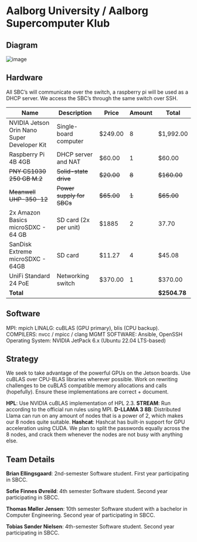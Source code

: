 # Aalborg University / Aalborg Supercomputer Klub

## Diagram 

![image](./images/aau.png)

## Hardware
All SBC’s will communicate over the switch, a raspberry pi will be used as a DHCP server. We
access the SBC’s through the same switch over SSH.

| Name                                      | Description                  | Price   | Amount | Total     |
|-------------------------------------------|------------------------------|---------|--------|-----------|
| NVIDIA Jetson Orin Nano Super Developer Kit | Single-board computer        | $249.00 | 8      | $1,992.00 |
| Raspberry Pi 4B 4GB                       | DHCP server and NAT          | $60.00  | 1      | $60.00    |
| ~~PNY CS1030 250 GB M.2~~                     | ~~Solid-state drive~~            | ~~$20.00~~  | ~~8~~      | ~~$160.00~~   |
| ~~Meanwell UHP-350-12~~                       | ~~Power supply for SBCs~~        | ~~$65.00~~  | ~~1~~      | ~~$65.00~~    |
| 2x Amazon Basics microSDXC - 64 GB        | SD card (2x per unit)          | $1885  | 2      | 37.70   |
| SanDisk Extreme microSDXC - 64GB          | SD card            | $11.27 | 4      | $45.08   |
| UniFi Standard 24 PoE                     | Networking switch            | $370.00 | 1      | $370.00   |
| **Total**                                 |                              |         |        | **$2504.78** |

## Software
MPI: mpich
LINALG: cuBLAS (GPU primary), blis (CPU backup).
COMPILERS: nvcc / mpicc / clang
MGMT SOFTWARE: Ansible, OpenSSH
Operating System: NVIDIA JetPack 6.x (Ubuntu 22.04 LTS-based)

## Strategy
We seek to take advantage of the powerful GPUs on the Jetson boards.
Use cuBLAS over CPU-BLAS libraries wherever possible. Work on rewriting challenges to be
cuBLAS compatible memory allocations and calls (hopefully). Ensure these implementations are
correct + document.

**HPL**: Use NVIDIA cuBLAS implementation of HPL 2.3.
**STREAM**: Run according to the official run rules using MPI.
**D-LLAMA 3 8B**: Distributed Llama can run on any amount of nodes that is a power of 2, which makes our 8
nodes quite suitable.
**Hashcat**: Hashcat has built-in support for GPU acceleration using CUDA. We plan to split the passwords
equally across the 8 nodes, and crack them whenever the nodes are not busy with anything
else.

## Team Details

**Brian Ellingsgaard**: 2nd-semester Software student. First year participating in SBCC.

**Sofie Finnes Øvreild**: 4th semester Software student. Second year participating in SBCC.

**Thomas Møller Jensen**: 10th semester Software student with a bachelor in Computer Engineering. Second year
of participating in SBCC.

**Tobias Sønder Nielsen**: 4th-semester Software student. Second year participating in SBCC.
